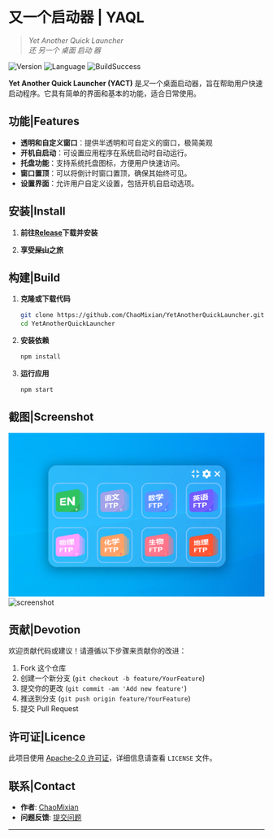 # 又一个启动器 | YAQL
> *Yet Another Quick Launcher  <br> 还  另一个  桌面   启动   器*

![Version](https://img.shields.io/github/v/release/ChaoMixian/YetAnotherQuickLauncher.svg)
![Language](https://img.shields.io/badge/Language-JavaScript-yellow)
![BuildSuccess](https://img.shields.io/badge/build-success-green)

**Yet Another Quick Launcher (YACT)** 是*又*一个桌面启动器，旨在帮助用户快速启动程序。它具有简单的界面和基本的功能，适合日常使用。


## 功能|Features

- **透明和自定义窗口**：提供半透明和可自定义的窗口，极简美观
- **开机自启动**：可设置应用程序在系统启动时自动运行。
- **托盘功能**：支持系统托盘图标，方便用户快速访问。
- **窗口置顶**：可以将倒计时窗口置顶，确保其始终可见。
- **设置界面**：允许用户自定义设置，包括开机自启动选项。

## 安装|Install
1. **前往[Release](https://github.com/ChaoMixian/YetAnotherQuickLauncher/releases)下载并安装**

2. **享受~~屎山~~之旅**

## 构建|Build
1. **克隆或下载代码**

   ```bash
   git clone https://github.com/ChaoMixian/YetAnotherQuickLauncher.git
   cd YetAnotherQuickLauncher
   ```

2. **安装依赖**

   ```bash
   npm install
   ```

3. **运行应用**

   ```bash
   npm start
   ```


## 截图|Screenshot

![demo](demo.png)
![screenshot](screenshot.png)

## 贡献|Devotion

欢迎贡献代码或建议！请遵循以下步骤来贡献你的改进：

1. Fork 这个仓库
2. 创建一个新分支 (`git checkout -b feature/YourFeature`)
3. 提交你的更改 (`git commit -am 'Add new feature'`)
4. 推送到分支 (`git push origin feature/YourFeature`)
5. 提交 Pull Request

## 许可证|Licence

此项目使用 [Apache-2.0 许可证](LICENSE)，详细信息请查看 `LICENSE` 文件。

## 联系|Contact

- **作者**: [ChaoMixian](https://github.com/ChaoMixian)
- **问题反馈**: [提交问题](https://github.com/ChaoMixian/YetAnotherQuickLauncher/issues)

---
